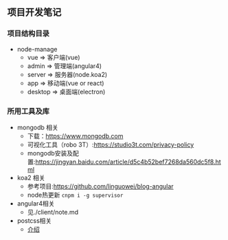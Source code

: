 ## 项目开发笔记
### 项目结构目录
   * node-manage
        * vue => 客户端(vue)
        * admin => 管理端(angular4)
        * server => 服务器(node.koa2)
        * app => 移动端(vue or react)
        * desktop => 桌面端(electron) 
### 所用工具及库
 * mongodb 相关
    * 下载：https://www.mongodb.com
    * 可视化工具（robo 3T）:https://studio3t.com/privacy-policy
    * mongodb安装及配置:https://jingyan.baidu.com/article/d5c4b52bef7268da560dc5f8.html
 * koa2 相关
    * 参考项目:https://github.com/linguowei/blog-angular
    * node热更新 ``` cnpm i -g supervisor ```
 * angular4相关
    * 见./client/note.md
 * postcss相关
    * [介绍](https://segmentfault.com/a/1190000003909268)